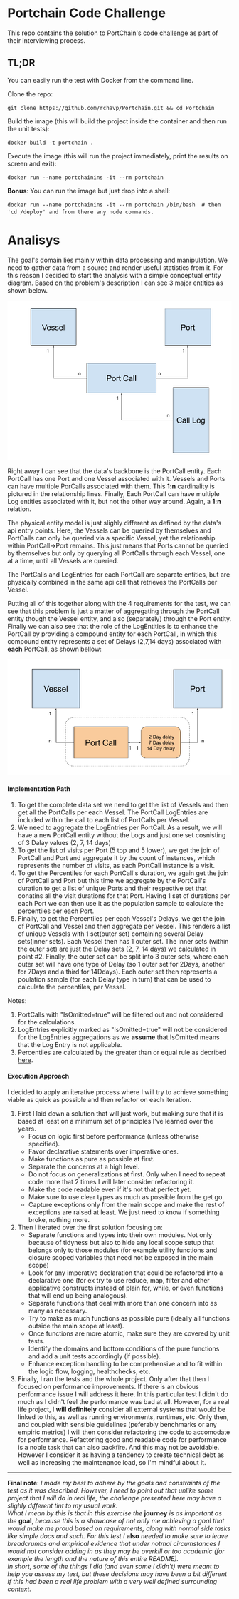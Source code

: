 # Portchain Code Challenge 

This repo contains the solution to PortChain's [code challenge](/CodeChallenge.pdf) as part of their interviewing process.
  
## TL;DR
You can easily run the test with Docker from the command line.
  
Clone the repo:
```
git clone https://github.com/rchavp/Portchain.git && cd Portchain
```
Build the image (this will build the project inside the container and then run the unit tests):
```
docker build -t portchain .
```
Execute the image (this will run the project immediately, print the results on screen and exit):
```
docker run --name portchainins -it --rm portchain
```
**Bonus**: You can run the image but just drop into a shell:
```
docker run --name portchainins -it --rm portchain /bin/bash  # then 'cd /deploy' and from there any node commands.
```
# Analisys

The goal's domain lies mainly within data processing and manipulation. We need to gather data from a source and render useful statistics from it. For this reason I decided to start the analysis with a simple conceptual entity diagram. Based on the problem's description I can see 3 major entities as shown below.

![entities](/images/entities.png)

Right away I can see that the data's backbone is the PortCall entity. Each PortCall has one Port and one Vessel associated with it. Vessels and Ports can have multiple PorCalls associated with them. This **1:n** cardinality is pictured in the relationship lines. Finally, Each PortCall can have multiple Log entities associated with it, but not the other way around. Again, a **1:n** relation.  
  
The physical entity model is just slighly different as defined by the data's api entry points. Here, the Vessels can be queried by themselves and PortCalls can only be queried via a specific Vessel, yet the relationship within PortCall->Port remains. This just means that Ports cannot be queried by themselves but only by querying all PortCalls through each Vessel, one at a time, until all Vessels are queried.
  
The PortCalls and LogEntries for each PortCall are separate entities, but are physically combined in the same api call that retrieves the PortCalls per Vessel.
  
Putting all of this together along with the 4 requirements for the test, we can see that this problem is just a matter of aggregating through the PortCall entity though the Vessel entity, and also (separately) through the Port entity. Finally we can also see that the role of the LogEntities is to enhance the PortCall by providing a compound entity for each PortCall, in which this compound entity represents a set of Delays (2,7,14 days) associated with **each** PortCall, as shown bellow:
  
![entities](/images/entities-2.png)

#### Implementation Path
1. To get the complete data set we need to get the list of Vessels and then get all the PortCalls per each Vessel. The PortCall LogEntries are included within the call to each list of PortCalls per Vessel.
2. We need to aggregate the LogEntries per PortCall. As a result, we will have a new PortCall entity without the Logs and just one set cosnisting of 3 Dalay values (2, 7, 14 days)
3. To get the list of visits per Port (5 top and 5 lower), we get the join of PortCall and Port and aggregate it by the count of instances, which represents the number of visits, as each PortCall instance is a visit.
4. To get the Percentiles for each PortCall's duration, we again get the join of PortCall and Port but this time we aggregate by the PortCall's duration to get a list of unique Ports and their respective set that conatins all the visit durations for that Port. Having 1 set of durations per each Port we can then use it as the population sample to calculate the percentiles per each Port.
5. Finally, to get the Percentiles per each Vessel's Delays, we get the join of PortCall and Vessel and then aggregate per Vessel. This renders a list of unique Vessels with 1 set(outer set) containing several Delay sets(inner sets). Each Vessel then has 1 outer set. The inner sets (within the outer set) are just the Delay sets (2, 7, 14 days) we calculated in point #2. Finally, the outer set can be split into 3 outer sets, where each outer set will have one type of Delay (so 1 outer set for 2Days, another for 7Days and a third for 14Ddays). Each outer set then represents a poulation sample (for each Delay type in turn) that can be used to calculate the percentiles, per Vessel.

Notes:
1. PortCalls with "IsOmitted=true" will be filtered out and not considered for the calculations.
2. LogEntries explicitly marked as "IsOmitted=true" will not be considered for the LogEntries aggregations as we **assume** that IsOmitted means that the Log Entry is not applicable.
3. Percentiles are calculated by the greater than or equal rule as decribed [here](https://statisticsbyjim.com/basics/percentiles/).

#### Execution Approach
I decided to apply an iterative process where I will try to achieve something viable as quick as possible and then refactor on each iteration.
1. First I laid down a solution that will just work, but making sure that it is based at least on a minimum set of principles I've learned over the years.
    * Focus on logic first before performance (unless otherwise specified).
    * Favor declarative statements over imperative ones.
    * Make functions as pure as possible at first.
    * Separate the concerns at a high level.
    * Do not focus on generalizations at first. Only when I need to repeat code more that 2 times I will later consider refactoring it.
    * Make the code readable even if it's not that perfect yet.
    * Make sure to use clear types as much as possible from the get go.
    * Capture exceptions only from the main scope and make the rest of exceptions are raised at least. We just need to know if something broke, nothing more.
2. Then I iterated over the first solution focusing on:
    * Separate functions and types into their own modules. Not only because of tidyness but also to hide any local scope setup that belongs only to those modules (for example utility functions and closure scoped variables that need not be exposed in the main scope)
    * Look for any imperative declaration that could be refactored into a declarative one (for ex try to use reduce, map, filter and other applicative constructs instead of plain for, while, or even functions that will end up being analogous).
    * Separate functions that deal with more than one concern into as many as necessary.
    * Try to make as much functions as possible pure (ideally all functions outside the main scope at least).
    * Once functions are more atomic, make sure they are covered by unit tests.
    * Identify the domains and bottom conditions of the pure functions and add a unit tests accordingly (if possible).
    * Enhance exception handling to be comprehensive and to fit within the logic flow, logging, healthchecks, etc.
3. Finally, I ran the tests and the whole project. Only after that then I focused on performance improvements. If there is an obvious performance issue I will address it here. In this particular test I didn't do much as I didn't feel the performance was bad at all. However, for a real life project, I **will definitely** consider all external systems that would be linked to this, as well as running environments, runtimes, etc. Only then, and coupled with sensible guidelines (peferably benchmarks or any empiric metrics) I will then consider refactoring the code to accomodate for performance. Refactoring good and readable code for performance is a noble task that can also backfire. And this may not be avoidable. However I consider it as having a tendency to create technical debt as well as increasing the maintenance load, so I'm mindful about it.

---

**Final note**: *I made my best to adhere by the goals and constraints of the test as it was described. However, I need to point out that unlike some project that I will do in real life, the challenge presented here may have a slighly different tint to my usual work.  
What I mean by this is that in this exercise the* **journey** *is as important as the* **goal**, *because this is a showcase of not only me achieving a goal that would make me proud based on requirements, along with normal side tasks like simple docs and such. For this test I* **also** *needed to make sure to leave breadcrumbs and empirical evidence that under notmal circumstances I would not consider adding in as they may be overkill or too academic (for example the length and the nature of this entire README).  
In short, some of the things I did (and even some I didn't) were meant to help you assess my test, but these decisions may have been a bit different if this had been a real life problem with a very well defined surrounding context.*